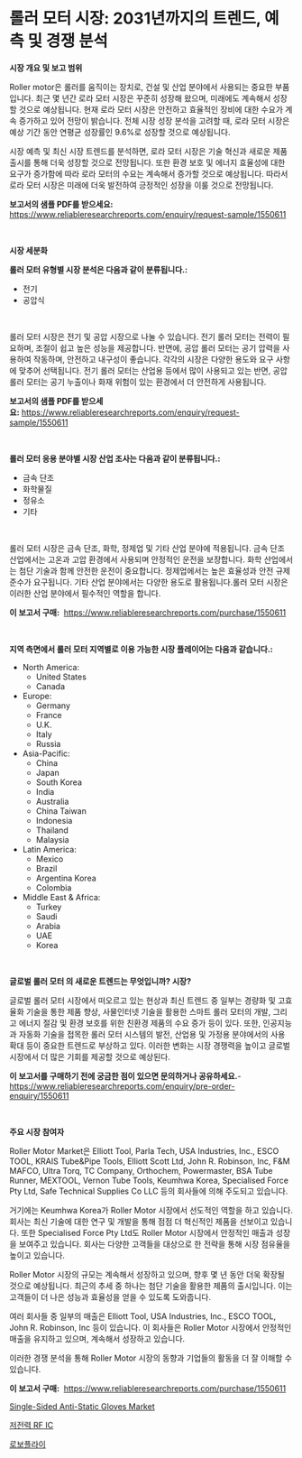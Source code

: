 <p><h1>롤러 모터 시장: 2031년까지의 트렌드, 예측 및 경쟁 분석</h1></p><p><strong>시장 개요 및 보고 범위</strong></p>
<p><p>Roller motor은 롤러를 움직이는 장치로, 건설 및 산업 분야에서 사용되는 중요한 부품입니다. 최근 몇 년간 로라 모터 시장은 꾸준히 성장해 왔으며, 미래에도 계속해서 성장할 것으로 예상됩니다. 현재 로라 모터 시장은 안전하고 효율적인 장비에 대한 수요가 계속 증가하고 있어 전망이 밝습니다. 전체 시장 성장 분석을 고려할 때, 로라 모터 시장은 예상 기간 동안 연평균 성장률인 9.6%로 성장할 것으로 예상됩니다.</p><p>시장 예측 및 최신 시장 트렌드를 분석하면, 로라 모터 시장은 기술 혁신과 새로운 제품 출시를 통해 더욱 성장할 것으로 전망됩니다. 또한 환경 보호 및 에너지 효율성에 대한 요구가 증가함에 따라 로라 모터의 수요는 계속해서 증가할 것으로 예상됩니다. 따라서 로라 모터 시장은 미래에 더욱 발전하여 긍정적인 성장을 이룰 것으로 전망됩니다.</p></p>
<p><strong>보고서의 샘플 PDF를 받으세요:</strong> <a href="https://www.reliableresearchreports.com/enquiry/request-sample/1550611">https://www.reliableresearchreports.com/enquiry/request-sample/1550611</a></p>
<p>&nbsp;</p>
<p><strong>시장 세분화</strong></p>
<p><strong>롤러 모터 유형별 시장 분석은 다음과 같이 분류됩니다.:</strong></p>
<p><ul><li>전기</li><li>공압식</li></ul></p>
<p>&nbsp;</p>
<p><p>롤러 모터 시장은 전기 및 공압 시장으로 나눌 수 있습니다. 전기 롤러 모터는 전력이 필요하며, 조절이 쉽고 높은 성능을 제공합니다. 반면에, 공압 롤러 모터는 공기 압력을 사용하여 작동하며, 안전하고 내구성이 좋습니다. 각각의 시장은 다양한 용도와 요구 사항에 맞추어 선택됩니다. 전기 롤러 모터는 산업용 등에서 많이 사용되고 있는 반면, 공압 롤러 모터는 공기 누출이나 화재 위험이 있는 환경에서 더 안전하게 사용됩니다.</p></p>
<p><strong>보고서의 샘플 PDF를 받으세요:</strong>&nbsp;<a href="https://www.reliableresearchreports.com/enquiry/request-sample/1550611">https://www.reliableresearchreports.com/enquiry/request-sample/1550611</a></p>
<p>&nbsp;</p>
<p><strong> 롤러 모터 응용 분야별 시장 산업 조사는 다음과 같이 분류됩니다.:</strong></p>
<p><ul><li>금속 단조</li><li>화학물질</li><li>정유소</li><li>기타</li></ul></p>
<p>&nbsp;</p>
<p><p>롤러 모터 시장은 금속 단조, 화학, 정제업 및 기타 산업 분야에 적용됩니다. 금속 단조 산업에서는 고온과 고압 환경에서 사용되며 안정적인 운전을 보장합니다. 화학 산업에서는 첨단 기술과 함께 안전한 운전이 중요합니다. 정제업에서는 높은 효율성과 안전 규제 준수가 요구됩니다. 기타 산업 분야에서는 다양한 용도로 활용됩니다.롤러 모터 시장은 이러한 산업 분야에서 필수적인 역할을 합니다.</p></p>
<p><strong>이 보고서 구매:</strong>&nbsp; <a href="https://www.reliableresearchreports.com/purchase/1550611">https://www.reliableresearchreports.com/purchase/1550611</a></p>
<p>&nbsp;</p>
<p><strong>지역 측면에서 롤러 모터 지역별로 이용 가능한 시장 플레이어는 다음과 같습니다.:</strong></p>
<p><ul>
    <li>
        North America:
        <ul>
            <li>United States</li>
            <li>Canada</li>
        </ul>
    </li>
    <li>
        Europe:
        <ul>
            <li>Germany</li>
            <li>France</li>
            <li>U.K.</li>
            <li>Italy</li>
            <li>Russia</li>
        </ul>
    </li>
    <li>
        Asia-Pacific:
        <ul>
            <li>China</li>
            <li>Japan</li>
            <li>South Korea</li>
            <li>India</li>
            <li>Australia</li>
            <li>China Taiwan</li>
            <li>Indonesia</li>
            <li>Thailand</li>
            <li>Malaysia</li>
        </ul>
    </li>
    <li>
        Latin America:
        <ul>
            <li>Mexico</li>
            <li>Brazil</li>
            <li>Argentina Korea</li>
            <li>Colombia</li>
        </ul>
    </li>
    <li>
        Middle East & Africa:
        <ul>
            <li>Turkey</li>
            <li>Saudi</li>
            <li>Arabia</li>
            <li>UAE</li>
            <li>Korea</li>
        </ul>
    </li>
    </ul></p>
<p>&nbsp;</p>
<p><strong>글로벌 롤러 모터 의 새로운 트렌드는 무엇입니까? 시장?</strong></p>
<p><p>글로벌 롤러 모터 시장에서 떠오르고 있는 현상과 최신 트렌드 중 일부는 경량화 및 고효율화 기술을 통한 제품 향상, 사물인터넷 기술을 활용한 스마트 롤러 모터의 개발, 그리고 에너지 절감 및 환경 보호를 위한 친환경 제품의 수요 증가 등이 있다. 또한, 인공지능과 자동화 기술을 접목한 롤러 모터 시스템의 발전, 산업용 및 가정용 분야에서의 사용 확대 등이 중요한 트렌드로 부상하고 있다. 이러한 변화는 시장 경쟁력을 높이고 글로벌 시장에서 더 많은 기회를 제공할 것으로 예상된다.</p></p>
<p><strong>이 보고서를 구매하기 전에 궁금한 점이 있으면 문의하거나 공유하세요.</strong>- <a href="https://www.reliableresearchreports.com/enquiry/pre-order-enquiry/1550611">https://www.reliableresearchreports.com/enquiry/pre-order-enquiry/1550611</a></p>
<p>&nbsp;</p>
<p><strong>주요 시장 참여자</strong></p>
<p><p>Roller Motor Market은 Elliott Tool, Parla Tech, USA Industries, Inc., ESCO TOOL, KRAIS Tube&Pipe Tools, Elliott Scott Ltd, John R. Robinson, Inc, F&M MAFCO, Ultra Torq, TC Company, Orthochem, Powermaster, BSA Tube Runner, MEXTOOL, Vernon Tube Tools, Keumhwa Korea, Specialised Force Pty Ltd, Safe Technical Supplies Co LLC 등의 회사들에 의해 주도되고 있습니다. </p><p>거기에는 Keumhwa Korea가 Roller Motor 시장에서 선도적인 역할을 하고 있습니다. 회사는 최신 기술에 대한 연구 및 개발을 통해 점점 더 혁신적인 제품을 선보이고 있습니다. 또한 Specialised Force Pty Ltd도 Roller Motor 시장에서 안정적인 매출과 성장을 보여주고 있습니다. 회사는 다양한 고객들을 대상으로 한 전략을 통해 시장 점유율을 높이고 있습니다.</p><p>Roller Motor 시장의 규모는 계속해서 성장하고 있으며, 향후 몇 년 동안 더욱 확장될 것으로 예상됩니다. 최근의 추세 중 하나는 첨단 기술을 활용한 제품의 출시입니다. 이는 고객들이 더 나은 성능과 효율성을 얻을 수 있도록 도와줍니다.</p><p>여러 회사들 중 일부의 매출은 Elliott Tool, USA Industries, Inc., ESCO TOOL, John R. Robinson, Inc 등이 있습니다. 이 회사들은 Roller Motor 시장에서 안정적인 매출을 유지하고 있으며, 계속해서 성장하고 있습니다.</p><p>이러한 경쟁 분석을 통해 Roller Motor 시장의 동향과 기업들의 활동을 더 잘 이해할 수 있습니다.</p></p>
<p><strong>이 보고서 구매:</strong>&nbsp;&nbsp;<a href="https://www.reliableresearchreports.com/purchase/1550611">https://www.reliableresearchreports.com/purchase/1550611</a></p>
<p><p><a href="https://github.com/Sinjinluong3e0awx2m195k76/Market-Research-Report-List-1/blob/main/single-sided-anti-static-gloves-market.md">Single-Sided Anti-Static Gloves Market</a></p><p><a href="https://github.com/LanceOlsotn8978/Market-Research-Report-List-1/blob/main/80622076158.md">저전력 RF IC</a></p><p><a href="https://github.com/lzrvbyqzftro57/Market-Research-Report-List-1/blob/main/61298806159.md">로보플라이</a></p></p>
